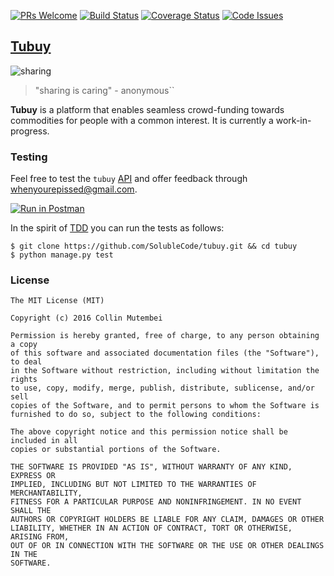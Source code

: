 [![PRs Welcome](https://img.shields.io/badge/PRs-welcome-brightgreen.svg)](http://makeapullrequest.com)
[![Build Status](https://travis-ci.org/SolubleCode/tubuy.svg?branch=master)](https://travis-ci.org/SolubleCode/tubuy)
[![Coverage Status](https://coveralls.io/repos/github/SolubleCode/tubuy/badge.svg?branch=develop)](https://coveralls.io/github/SolubleCode/tubuy?branch=develop)
[![Code Issues](https://www.quantifiedcode.com/api/v1/project/69c35832d6df484cb4150bd036a4fa7d/badge.svg)](https://www.quantifiedcode.com/app/project/69c35832d6df484cb4150bd036a4fa7d)

## [Tubuy](http://docs.tubuy.apiary.io/)


![sharing](https://cdn.rawgit.com/andela-cmutembei/nunua/master/static/images/sharing.gif)

> "sharing is caring" - anonymous``


**Tubuy** is a platform that enables seamless crowd-funding towards commodities for people with a common interest. It is currently a work-in-progress.

### Testing

Feel free to test the `tubuy` [API](http://docs.tubuy.apiary.io/) and offer feedback through <whenyourepissed@gmail.com>.


[![Run in Postman](https://run.pstmn.io/button.svg)](https://app.getpostman.com/run-collection/7f0aa338aa2fdcdd9866#?env%5Btubuy-heroku%5D=W3sia2V5IjoidHVidXlfdXJsIiwidmFsdWUiOiJ0dWJ1eS5oZXJva3VhcHAuY29tIiwidHlwZSI6InRleHQiLCJlbmFibGVkIjp0cnVlfSx7ImtleSI6Imp3dF90b2tlbiIsInZhbHVlIjoiIiwidHlwZSI6InRleHQiLCJlbmFibGVkIjp0cnVlfV0=)

In the spirit of [TDD](http://www.obeythetestinggoat.com/) you can run the tests as follows:

```shell
$ git clone https://github.com/SolubleCode/tubuy.git && cd tubuy
$ python manage.py test
```

### License
```
The MIT License (MIT)

Copyright (c) 2016 Collin Mutembei

Permission is hereby granted, free of charge, to any person obtaining a copy
of this software and associated documentation files (the "Software"), to deal
in the Software without restriction, including without limitation the rights
to use, copy, modify, merge, publish, distribute, sublicense, and/or sell
copies of the Software, and to permit persons to whom the Software is
furnished to do so, subject to the following conditions:

The above copyright notice and this permission notice shall be included in all
copies or substantial portions of the Software.

THE SOFTWARE IS PROVIDED "AS IS", WITHOUT WARRANTY OF ANY KIND, EXPRESS OR
IMPLIED, INCLUDING BUT NOT LIMITED TO THE WARRANTIES OF MERCHANTABILITY,
FITNESS FOR A PARTICULAR PURPOSE AND NONINFRINGEMENT. IN NO EVENT SHALL THE
AUTHORS OR COPYRIGHT HOLDERS BE LIABLE FOR ANY CLAIM, DAMAGES OR OTHER
LIABILITY, WHETHER IN AN ACTION OF CONTRACT, TORT OR OTHERWISE, ARISING FROM,
OUT OF OR IN CONNECTION WITH THE SOFTWARE OR THE USE OR OTHER DEALINGS IN THE
SOFTWARE.
```
